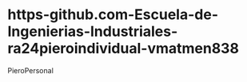 # https-github.com-Escuela-de-Ingenierias-Industriales-ra24pieroindividual-vmatmen838
PieroPersonal
